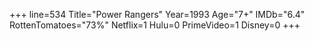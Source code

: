+++
line=534
Title="Power Rangers"
Year=1993
Age="7+"
IMDb="6.4"
RottenTomatoes="73%"
Netflix=1
Hulu=0
PrimeVideo=1
Disney=0
+++

